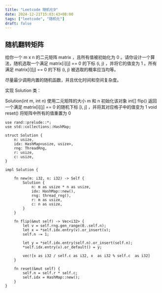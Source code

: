 ```yaml
---
title: "Leetcode 随机化9"
date: 2024-12-21T15:03:43+08:00
tags: ["leetcode", "随机化"]
draft: false
---
```


## 随机翻转矩阵

给你一个 m x n 的二元矩阵 matrix ，且所有值被初始化为 0 。请你设计一个算法，随机选取一个满足 matrix[i][j] == 0 的下标 (i, j) ，并将它的值变为 1 。所有满足 matrix[i][j] == 0 的下标 (i, j) 被选取的概率应当均等。

尽量最少调用内置的随机函数，并且优化时间和空间复杂度。

实现 Solution 类：

Solution(int m, int n) 使用二元矩阵的大小 m 和 n 初始化该对象
int[] flip() 返回一个满足 matrix[i][j] == 0 的随机下标 [i, j] ，并将其对应格子中的值变为 1
void reset() 将矩阵中所有的值重置为 0

```
use rand::prelude::*;
use std::collections::HashMap;

struct Solution {
    n: usize,
    idx: HashMap<usize, usize>,
    rng: ThreadRng,
    r: usize,
    c: usize,
}

impl Solution {

    fn new(m: i32, n: i32) -> Self {
        Solution {
            n: m as usize * n as usize,
            idx: HashMap::new(),
            rng: thread_rng(),
            r: m as usize,
            c: n as usize,
        }
    }
    
    fn flip(&mut self) -> Vec<i32> {
        let v = self.rng.gen_range(0..self.n);
        let x = *self.idx.entry(v).or_insert(v);
        self.n -= 1;

        let y = *self.idx.entry(self.n).or_insert(self.n);
        *self.idx.entry(v).or_default() = y;

        vec![x as i32 / self.c as i32, x  as i32 % self.c  as i32]
    }
    
    fn reset(&mut self) {
        self.n = self.r * self.c;
        self.idx = HashMap::new();
    }
}
```